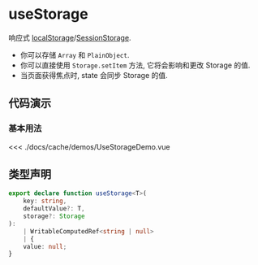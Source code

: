 # useStorage

响应式 [localStorage](https://developer.mozilla.org/en-US/docs/Web/API/Window/localStorage)/[SessionStorage](https://developer.mozilla.org/en-US/docs/Web/API/Window/sessionStorage).

- 你可以存储 `Array` 和 `PlainObject`.
- 你可以直接使用 `Storage.setItem` 方法, 它将会影响和更改 Storage 的值.
- 当页面获得焦点时, state 会同步 Storage 的值.

## 代码演示

### 基本用法

<script setup>
import UseStorageDemo from './demos/UseStorageDemo.vue'
</script>
<UseStorageDemo />

<<< ./docs/cache/demos/UseStorageDemo.vue

## 类型声明

```ts
export declare function useStorage<T>(
	key: string,
	defaultValue?: T,
	storage?: Storage
):
	| WritableComputedRef<string | null>
	| {
    value: null;
}
```
